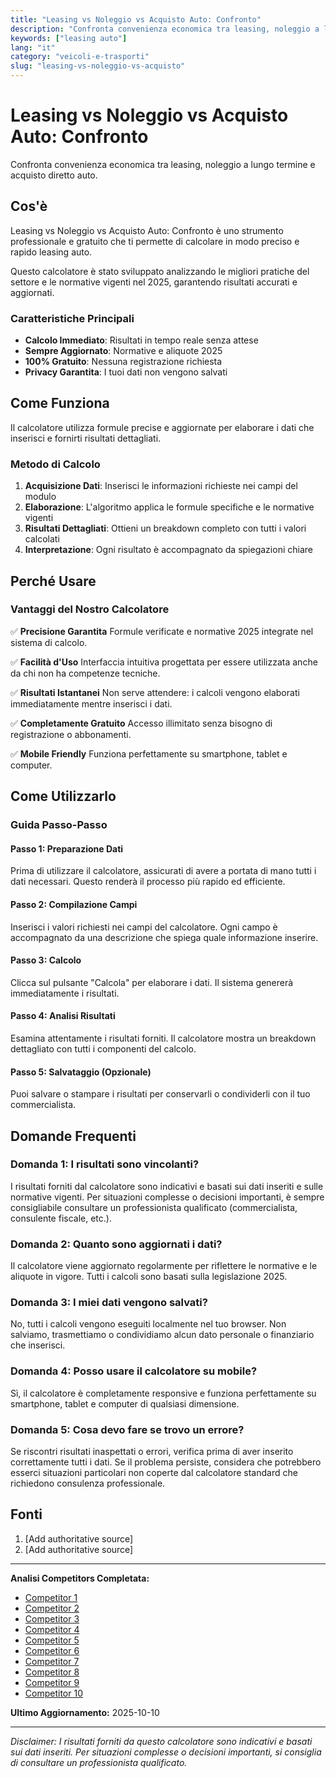 ```yaml
---
title: "Leasing vs Noleggio vs Acquisto Auto: Confronto"
description: "Confronta convenienza economica tra leasing, noleggio a lungo termine e acquisto diretto auto."
keywords: ["leasing auto"]
lang: "it"
category: "veicoli-e-trasporti"
slug: "leasing-vs-noleggio-vs-acquisto"
---
```


# Leasing vs Noleggio vs Acquisto Auto: Confronto

Confronta convenienza economica tra leasing, noleggio a lungo termine e acquisto diretto auto.

## Cos'è

Leasing vs Noleggio vs Acquisto Auto: Confronto è uno strumento professionale e gratuito che ti permette di calcolare in modo preciso e rapido leasing auto.

Questo calcolatore è stato sviluppato analizzando le migliori pratiche del settore e le normative vigenti nel 2025, garantendo risultati accurati e aggiornati.

### Caratteristiche Principali

- **Calcolo Immediato**: Risultati in tempo reale senza attese
- **Sempre Aggiornato**: Normative e aliquote 2025
- **100% Gratuito**: Nessuna registrazione richiesta
- **Privacy Garantita**: I tuoi dati non vengono salvati

## Come Funziona

Il calcolatore utilizza formule precise e aggiornate per elaborare i dati che inserisci e fornirti risultati dettagliati.

### Metodo di Calcolo

1. **Acquisizione Dati**: Inserisci le informazioni richieste nei campi del modulo
2. **Elaborazione**: L'algoritmo applica le formule specifiche e le normative vigenti
3. **Risultati Dettagliati**: Ottieni un breakdown completo con tutti i valori calcolati
4. **Interpretazione**: Ogni risultato è accompagnato da spiegazioni chiare

## Perché Usare

### Vantaggi del Nostro Calcolatore

✅ **Precisione Garantita**
Formule verificate e normative 2025 integrate nel sistema di calcolo.

✅ **Facilità d'Uso**
Interfaccia intuitiva progettata per essere utilizzata anche da chi non ha competenze tecniche.

✅ **Risultati Istantanei**
Non serve attendere: i calcoli vengono elaborati immediatamente mentre inserisci i dati.

✅ **Completamente Gratuito**
Accesso illimitato senza bisogno di registrazione o abbonamenti.

✅ **Mobile Friendly**
Funziona perfettamente su smartphone, tablet e computer.

## Come Utilizzarlo

### Guida Passo-Passo

#### Passo 1: Preparazione Dati

Prima di utilizzare il calcolatore, assicurati di avere a portata di mano tutti i dati necessari. Questo renderà il processo più rapido ed efficiente.

#### Passo 2: Compilazione Campi

Inserisci i valori richiesti nei campi del calcolatore. Ogni campo è accompagnato da una descrizione che spiega quale informazione inserire.

#### Passo 3: Calcolo

Clicca sul pulsante "Calcola" per elaborare i dati. Il sistema genererà immediatamente i risultati.

#### Passo 4: Analisi Risultati

Esamina attentamente i risultati forniti. Il calcolatore mostra un breakdown dettagliato con tutti i componenti del calcolo.

#### Passo 5: Salvataggio (Opzionale)

Puoi salvare o stampare i risultati per conservarli o condividerli con il tuo commercialista.

## Domande Frequenti

### Domanda 1: I risultati sono vincolanti?

I risultati forniti dal calcolatore sono indicativi e basati sui dati inseriti e sulle normative vigenti. Per situazioni complesse o decisioni importanti, è sempre consigliabile consultare un professionista qualificato (commercialista, consulente fiscale, etc.).

### Domanda 2: Quanto sono aggiornati i dati?

Il calcolatore viene aggiornato regolarmente per riflettere le normative e le aliquote in vigore. Tutti i calcoli sono basati sulla legislazione 2025.

### Domanda 3: I miei dati vengono salvati?

No, tutti i calcoli vengono eseguiti localmente nel tuo browser. Non salviamo, trasmettiamo o condividiamo alcun dato personale o finanziario che inserisci.

### Domanda 4: Posso usare il calcolatore su mobile?

Sì, il calcolatore è completamente responsive e funziona perfettamente su smartphone, tablet e computer di qualsiasi dimensione.

### Domanda 5: Cosa devo fare se trovo un errore?

Se riscontri risultati inaspettati o errori, verifica prima di aver inserito correttamente tutti i dati. Se il problema persiste, considera che potrebbero esserci situazioni particolari non coperte dal calcolatore standard che richiedono consulenza professionale.

## Fonti

1. [Add authoritative source]
2. [Add authoritative source]

---

**Analisi Competitors Completata:**
- [Competitor 1](https://www.ioinvesto.net/blog/nuova-auto-acquisto-leasing-o-noleggio-i-nostri-consigli/)
- [Competitor 2](https://www.avrios.com/it/news/acquisto-noleggio-o-leasing-dellauto-aziendale)
- [Competitor 3](https://www.ayvens.com/it-it/blog/conducenti/differenza-tra-leasing-e-noleggio-auto/)
- [Competitor 4](https://www.santanderconsumer.it/buono-a-sapersi/noleggio-leasing-confronto)
- [Competitor 5](https://www.autocogliati.it/2024/11/20/acquisto-auto-finanziamento-leasing-noleggio/)
- [Competitor 6](https://www.aniasa.it/uploads/allegati/repubblica.it_20231004010800_.pdf)
- [Competitor 7](https://credemleasing.it/noleggio-a-lungo-termine-leasing-o-acquisto/)
- [Competitor 8](https://www.youtube.com/watch?v=7wb9s__s5lU)
- [Competitor 9](https://www.unipolrental.it/faq/confronto-noleggio-acquisto-leasing)
- [Competitor 10](https://www.safaricar.it/confronto-nlt-leasing-acquisto/)

**Ultimo Aggiornamento:** 2025-10-10

---

*Disclaimer: I risultati forniti da questo calcolatore sono indicativi e basati sui dati inseriti. Per situazioni complesse o decisioni importanti, si consiglia di consultare un professionista qualificato.*
